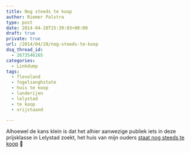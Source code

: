 ```yaml
---
title: Nog steeds te koop
author: Riemer Palstra
type: post
date: 2014-04-28T15:39:03+00:00
draft: true
private: true
url: /2014/04/28/nog-steeds-te-koop
dsq_thread_id:
  - 2673546265
categories:
  - Linkdump
tags:
  - flevoland
  - fogelsanghstate
  - huis te koop
  - landerijen
  - lelystad
  - te koop
  - vrijstaand

---
```

Alhoewel de kans klein is dat het alhier aanwezige publiek iets in deze prijsklasse in Lelystad zoekt, het huis van mijn ouders [staat nog steeds te koop][1] 🙂

 [1]: http://www.funda.nl/koop/lelystad/huis-4136180-fogelsanghstate-30/